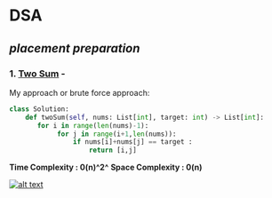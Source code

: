 # DSA
## _placement preparation_


### 1.  [Two Sum](https://leetcode.com/problems/two-sum/description/) - 
My approach or brute force approach:

```python
class Solution:
    def twoSum(self, nums: List[int], target: int) -> List[int]:
       for i in range(len(nums)-1):
            for j in range(i+1,len(nums)):
                if nums[i]+nums[j] == target :
                    return [i,j]
```
**Time Complexity : 0(n)^2^**
**Space Complexity : 0(n)**


[![alt text](https://img.youtube.com/vi/video-id/0.jpg)](https://youtu.be/dRUpbt8vHpo?si=ORy5I438ePzSUkX5)

